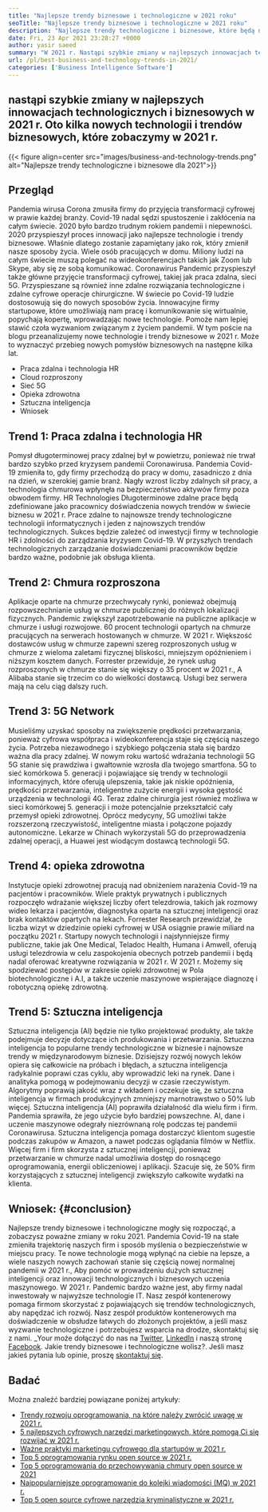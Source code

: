 ```yaml
---
title: "Najlepsze trendy biznesowe i technologiczne w 2021 roku" 
seoTitle: "Najlepsze trendy biznesowe i technologiczne w 2021 roku" 
description: "Najlepsze trendy technologiczne i biznesowe, które będą napędzać każdą firmę w 2021 r. Uważam, że każda firma na całym świecie musi przyjąć te nowe trendy technologiczne." 
date: Fri, 23 Apr 2021 23:28:27 +0000
author: yasir saeed
summary: "W 2021 r. Nastąpi szybkie zmiany w najlepszych innowacjach technologicznych i biznesowych. Oto kilka nowych technologii i trendów biznesowych, które zobaczymy w 2021 r." 
url: /pl/best-business-and-technology-trends-in-2021/
categories: ['Business Intelligence Software']
---
```


## nastąpi szybkie zmiany w najlepszych innowacjach technologicznych i biznesowych w 2021 r. Oto kilka nowych technologii i trendów biznesowych, które zobaczymy w 2021 r.

{{< figure align=center src="images/business-and-technology-trends.png" alt="Najlepsze trendy technologiczne i biznesowe dla 2021">}}


## **Przegląd** 
Pandemia wirusa Corona zmusiła firmy do przyjęcia transformacji cyfrowej w prawie każdej branży. Covid-19 nadal sędzi spustoszenie i zakłócenia na całym świecie. 2020 było bardzo trudnym rokiem pandemii i niepewności. 2020 przyspieszył proces innowacji jako najlepsze technologie i trendy biznesowe. Właśnie dlatego zostanie zapamiętany jako rok, który zmienił nasze sposoby życia. Wiele osób pracujących w domu. Miliony ludzi na całym świecie muszą polegać na wideokonferencjach takich jak Zoom lub Skype, aby się ze sobą komunikować.
Coronawirus Pandemic przyspieszył także główne przyjęcie transformacji cyfrowej, takiej jak praca zdalna, sieci 5G. Przyspieszane są również inne zdalne rozwiązania technologiczne i zdalne cyfrowe operacje chirurgiczne. W świecie po Covid-19 ludzie dostosowują się do nowych sposobów życia. Innowacyjne firmy startupowe, które umożliwiają nam pracę i komunikowanie się wirtualnie, popychają kopertę, wprowadzając nowe technologie. Pomoże nam lepiej stawić czoła wyzwaniom związanym z życiem pandemii. W tym poście na blogu przeanalizujemy nowe technologie i trendy biznesowe w 2021 r. Może to wyznaczyć przebieg nowych pomysłów biznesowych na następne kilka lat.
  * Praca zdalna i technologia HR
  * Cloud rozproszony
  * Sieć 5G
  * Opieka zdrowotna
  * Sztuczna inteligencja
  * Wniosek

## Trend 1: Praca zdalna i technologia HR
Pomysł długoterminowej pracy zdalnej był w powietrzu, ponieważ nie trwał bardzo szybko przed kryzysem pandemii Coronawirusa. Pandemia Covid-19 zmieniła to, gdy firmy przechodzą do pracy w domu, zasadniczo z dnia na dzień, w szerokiej gamie branż. Nagły wzrost liczby zdalnych sił pracy, a technologia chmurowa wpłynęła na bezpieczeństwo aktywów firmy poza obwodem firmy.
HR Technologies Długoterminowe zdalne prace będą zdefiniowane jako pracownicy doświadczenia nowych trendów w świecie biznesu w 2021 r. Prace zdalne to najnowsze trendy technologiczne technologii informatycznych i jeden z najnowszych trendów technologicznych. Sukces będzie zależeć od inwestycji firmy w technologie HR i zdolności do zarządzania kryzysem Covid-19. W przyszłych trendach technologicznych zarządzanie doświadczeniami pracowników będzie bardzo ważne, podobnie jak obsługa klienta.

## Trend 2: Chmura rozproszona
Aplikacje oparte na chmurze przechwycały rynki, ponieważ obejmują rozpowszechnianie usług w chmurze publicznej do różnych lokalizacji fizycznych. Pandemic zwiększył zapotrzebowanie na publiczne aplikacje w chmurze i usługi rozwojowe. 60 procent technologii opartych na chmurze pracujących na serwerach hostowanych w chmurze.
W 2021 r. Większość dostawców usług w chmurze zapewni szereg rozproszonych usług w chmurze z wieloma zaletami fizycznej bliskości, mniejszym opóźnieniem i niższym kosztem danych. Forrester przewiduje, że rynek usług rozproszonych w chmurze stanie się większy o 35 procent w 2021 r., A Alibaba stanie się trzecim co do wielkości dostawcą. Usługi bez serwera mają na celu ciąg dalszy ruch.

## Trend 3: 5G Network
Musieliśmy uzyskać sposoby na zwiększenie prędkości przetwarzania, ponieważ cyfrowa współpraca i wideokonferencja staje się częścią naszego życia. Potrzeba niezawodnego i szybkiego połączenia stała się bardzo ważna dla pracy zdalnej. W nowym roku wartość wdrażania technologii 5G 5G stanie się prawdziwa i gwałtownie wzrosła dla twojego smartfona. 5G to sieć komórkowa 5. generacji i pojawiające się trendy w technologii informacyjnych, które oferują ulepszenia, takie jak niskie opóźnienia, prędkości przetwarzania, inteligentne zużycie energii i wysoka gęstość urządzenia w technologii 4G.
Teraz zdalne chirurgia jest również możliwa w sieci komórkowej 5. generacji i może potencjalnie przekształcić cały przemysł opieki zdrowotnej. Oprócz medycyny, 5G umożliwi także rozszerzoną rzeczywistość, inteligentne miasta i połączone pojazdy autonomiczne. Lekarze w Chinach wykorzystali 5G do przeprowadzenia zdalnej operacji, a Huawei jest wiodącym dostawcą technologii 5G.

## Trend 4: opieka zdrowotna
Instytucje opieki zdrowotnej pracują nad obniżeniem narażenia Covid-19 na pacjentów i pracowników. Wiele praktyk prywatnych i publicznych rozpoczęło wdrażanie większej liczby ofert telezdrowia, takich jak rozmowy wideo lekarza i pacjentów, diagnostyka oparta na sztucznej inteligencji oraz brak kontaktów opartych na lekach. Forrester Research przewidział, że liczba wizyt w dziedzinie opieki cyfrowej w USA osiągnie prawie miliard na początku 2021 r.
Startupy nowych technologii i najsłynniejsze firmy publiczne, takie jak One Medical, Teladoc Health, Humana i Amwell, oferują usługi telezdrowia w celu zaspokojenia obecnych potrzeb pandemii i będą nadal oferować kreatywne rozwiązania w 2021 r. W 2021 r. Możemy się spodziewać postępów w zakresie opieki zdrowotnej w Pola biotechnologiczne i A.I, a także uczenie maszynowe wspierające diagnozę i robotyczną opiekę zdrowotną.

## Trend 5: Sztuczna inteligencja
Sztuczna inteligencja (AI) będzie nie tylko projektować produkty, ale także podejmuje decyzje dotyczące ich produkowania i przetwarzania. Sztuczna inteligencja to popularne trendy technologiczne w biznesie i najnowsze trendy w międzynarodowym biznesie. Dzisiejszy rozwój nowych leków opiera się całkowicie na próbach i błędach, a sztuczna inteligencja radykalnie poprawi czas cyklu, aby wprowadzić leki na rynek. Dane i analityka pomogą w podejmowaniu decyzji w czasie rzeczywistym. Algorytmy poprawią jakość wraz z wkładem i oczekuje się, że sztuczna inteligencja w firmach produkcyjnych zmniejszy marnotrawstwo o 50% lub więcej.
Sztuczna inteligencja (AI) poprawiła działalność dla wielu firm i firm. Pandemia sprawiła, że ​​jego użycie było bardziej powszechne. AI, dane i uczenie maszynowe odegrały niezrównaną rolę podczas tej pandemii Coronawirusa. Sztuczna inteligencja pomaga dostarczyć klientom sugestie podczas zakupów w Amazon, a nawet podczas oglądania filmów w Netflix. Więcej firm i firm skorzysta z sztucznej inteligencji, ponieważ przetwarzanie w chmurze nadal umożliwia dostęp do rosnącego oprogramowania, energii obliczeniowej i aplikacji. Szacuje się, że 50% firm korzystających z sztucznej inteligencji zwiększyło całkowite wydatki na klienta.

## Wniosek: {#conclusion}

Najlepsze trendy biznesowe i technologiczne mogły się rozpocząć, a zobaczysz poważne zmiany w roku 2021. Pandemia Covid-19 na stałe zmieniła trajektorię naszych firm i sposób myślenia o bezpieczeństwie w miejscu pracy. Te nowe technologie mogą wpłynąć na ciebie na lepsze, a wiele naszych nowych zachowań stanie się częścią nowej normalnej pandemii w 2021 r., Aby pomóc w prowadzeniu dużych sztucznej inteligencji oraz innowacji technologicznych i biznesowych uczenia maszynowego. W 2021 r. Pandemic bardzo ważne jest, aby firmy nadal inwestowały w najwyższe technologie IT.
Nasz zespół kontenerowy pomaga firmom skorzystać z pojawiających się trendów technologicznych, aby napędzać ich rozwój. Nasz zespół produktów kontenerowych ma doświadczenie w obsłudze łatwych do złożonych projektów, a jeśli masz wyzwanie technologiczne i potrzebujesz wsparcia na drodze, skontaktuj się z nami.
_Your może dołączyć do nas na [Twitter][1], [LinkedIn][2] i naszą stronę [Facebook][3]. Jakie trendy biznesowe i technologiczne wolisz?. Jeśli masz jakieś pytania lub opinie, proszę [skontaktuj się][4].

## Badać
Można znaleźć bardziej powiązane poniżej artykuły:
  * [Trendy rozwoju oprogramowania, na które należy zwrócić uwagę w 2021 r.][5]
  * [5 najlepszych cyfrowych narzędzi marketingowych, które pomogą Ci się rozwijać w 2021 r.][6]
  * [Ważne praktyki marketingu cyfrowego dla startupów w 2021 r.][7]
  * [Top 5 oprogramowania rynku open source w 2021 r.][8]
  * [Top 5 oprogramowania do przechowywania chmury open source w 2021][9]
  * [Najpopularniejsze oprogramowanie do kolejki wiadomości (MQ) w 2021 r.][10]
  * [Top 5 open source cyfrowe narzędzia kryminalistyczne w 2021 r.][11]



[1]: https://twitter.com/containerize_co
[2]: https://www.linkedin.com/company/containerize/
[3]: http://facebook.com/containerize
[4]: mailto:yasir.saeed@aspose.com
[5]: https://blog.containerize.com/blockchain-platforms/software-development-trends-to-look-out-for-in-2021/
[6]: https://blog.containerize.com/marketing-automation/5-best-digital-marketing-tools-to-help-you-grow-in-2021/
[7]: https://blog.containerize.com/marketing-automation/important-digital-marketing-practices-for-startups-in-2021/
[8]: https://blog.containerize.com/marketplace/top-5-open-source-marketplace-software-in-2021/
[9]: https://blog.containerize.com/backup-and-sync-software/top-5-open-source-cloud-storage-software-in-2021/
[10]: https://blog.containerize.com/message-queue-software/top-5-open-source-message-queue-software-in-2021/
[11]: https://blog.containerize.com/digital-forensic-tools/top-5-open-source-digital-forensic-tools-in-2021/
